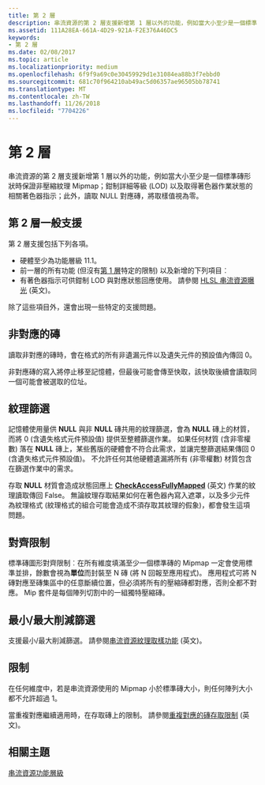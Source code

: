 ```yaml
---
title: 第 2 層
description: 串流資源的第 2 層支援新增第 1 層以外的功能，例如當大小至少是一個標準磚形狀時保證非壓縮紋理 Mipmap；鉗制詳細層級 (LOD) 以及取得著色器作業狀態的相關著色器指示；此外，讀取 NULL 對應磚，將取樣值視為零。
ms.assetid: 111A28EA-661A-4D29-921A-F2E376A46DC5
keywords:
- 第 2 層
ms.date: 02/08/2017
ms.topic: article
ms.localizationpriority: medium
ms.openlocfilehash: 6f9f9a69c0e30459929d1e31084ea88b3f7ebbd0
ms.sourcegitcommit: 681c70f964210ab49ac5d06357ae96505bb78741
ms.translationtype: MT
ms.contentlocale: zh-TW
ms.lasthandoff: 11/26/2018
ms.locfileid: "7704226"
---
```

# <a name="tier-2"></a>第 2 層


串流資源的第 2 層支援新增第 1 層以外的功能，例如當大小至少是一個標準磚形狀時保證非壓縮紋理 Mipmap；鉗制詳細等級 (LOD) 以及取得著色器作業狀態的相關著色器指示；此外，讀取 NULL 對應磚，將取樣值視為零。

## <a name="span-idtier2generalsupportspanspan-idtier2generalsupportspanspan-idtier2generalsupportspantier-2-general-support"></a><span id="Tier_2_general_support"></span><span id="tier_2_general_support"></span><span id="TIER_2_GENERAL_SUPPORT"></span>第 2 層一般支援


第 2 層支援包括下列各項。

-   硬體至少為功能層級 11.1。
-   前一層的所有功能 (但沒有[第 1 層](tier-1.md)特定的限制) 以及新增的下列項目︰
-   有著色器指示可供鉗制 LOD 與對應狀態回應使用。 請參閱 [HLSL 串流資源曝光](hlsl-streaming-resources-exposure.md) (英文)。

除了這些項目外，還會出現一些特定的支援問題。

## <a name="span-idnon-mappedtilesspanspan-idnon-mappedtilesspanspan-idnon-mappedtilesspannon-mapped-tiles"></a><span id="Non-mapped_tiles"></span><span id="non-mapped_tiles"></span><span id="NON-MAPPED_TILES"></span>非對應的磚


讀取非對應的磚時，會在格式的所有非遺漏元件以及遺失元件的預設值內傳回 0。

非對應磚的寫入將停止移至記憶體，但最後可能會傳至快取，該快取後續會讀取同一個可能會被選取的位址。

## <a name="span-idtexturefilteringspanspan-idtexturefilteringspanspan-idtexturefilteringspantexture-filtering"></a><span id="Texture_filtering"></span><span id="texture_filtering"></span><span id="TEXTURE_FILTERING"></span>紋理篩選


記憶體使用量供 **NULL** 與非 **NULL** 磚共用的紋理篩選，會為 **NULL** 磚上的材質，而將 0 (含遺失格式元件預設值) 提供至整體篩選作業。 如果任何材質 (含非零權數) 落在 **NULL** 磚上，某些舊版的硬體會不符合此需求，並讓完整篩選結果傳回 0 (含遺失格式元件預設值)。 不允許任何其他硬體遺漏將所有 (非零權數) 材質包含在篩選作業中的需求。

存取 **NULL** 材質會造成狀態回應上 [**CheckAccessFullyMapped**](https://msdn.microsoft.com/library/windows/desktop/dn292083) (英文) 作業的紋理讀取傳回 False。 無論紋理存取結果如何在著色器內寫入遮罩，以及多少元件為紋理格式 (紋理格式的組合可能會造成不須存取其紋理的假象)，都會發生這項問題。

## <a name="span-idalignmentconstraintsspanspan-idalignmentconstraintsspanspan-idalignmentconstraintsspanalignment-constraints"></a><span id="Alignment_constraints"></span><span id="alignment_constraints"></span><span id="ALIGNMENT_CONSTRAINTS"></span>對齊限制


標準磚圖形對齊限制︰在所有維度填滿至少一個標準磚的 Mipmap 一定會使用標準並排，餘數會視為**單位**而封裝至 N 磚 (將 N 回報至應用程式)。 應用程式可將 N 磚對應至磚集區中的任意斷續位置，但必須將所有的壓縮磚都對應，否則全都不對應。 Mip 套件是每個陣列切割中的一組獨特壓縮磚。

## <a name="span-idminmaxreductionfilteringspanspan-idminmaxreductionfilteringspanspan-idminmaxreductionfilteringspanminmax-reduction-filtering"></a><span id="Min_Max_reduction_filtering"></span><span id="min_max_reduction_filtering"></span><span id="MIN_MAX_REDUCTION_FILTERING"></span>最小/最大削減篩選


支援最小/最大削減篩選。 請參閱[串流資源紋理取樣功能](streaming-resources-texture-sampling-features.md) (英文)。

## <a name="span-idlimitationsspanspan-idlimitationsspanspan-idlimitationsspanlimitations"></a><span id="Limitations"></span><span id="limitations"></span><span id="LIMITATIONS"></span>限制


在任何維度中，若是串流資源使用的 Mipmap 小於標準磚大小，則任何陣列大小都不允許超過 1。

當重複對應繼續適用時，在存取磚上的限制。 請參閱[重複對應的磚存取限制](tile-access-limitations-with-duplicate-mappings.md) (英文)。

## <a name="span-idrelated-topicsspanrelated-topics"></a><span id="related-topics"></span>相關主題


[串流資源功能層級](streaming-resources-features-tiers.md)

 

 




